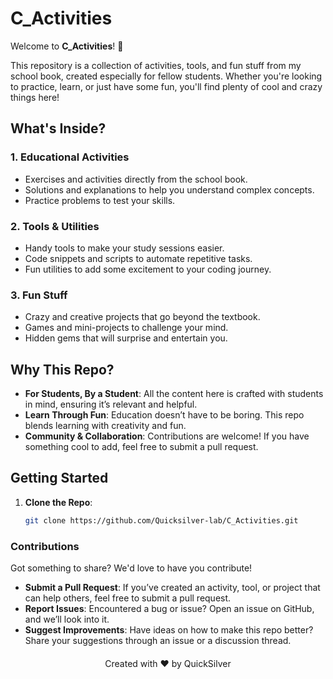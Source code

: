 # C_Activities

Welcome to **C_Activities**! 🎉

This repository is a collection of activities, tools, and fun stuff from my school book, created especially for fellow students. Whether you're looking to practice, learn, or just have some fun, you'll find plenty of cool and crazy things here!

## What's Inside?

### 1. **Educational Activities**
   - Exercises and activities directly from the school book.
   - Solutions and explanations to help you understand complex concepts.
   - Practice problems to test your skills.

### 2. **Tools & Utilities**
   - Handy tools to make your study sessions easier.
   - Code snippets and scripts to automate repetitive tasks.
   - Fun utilities to add some excitement to your coding journey.

### 3. **Fun Stuff**
   - Crazy and creative projects that go beyond the textbook.
   - Games and mini-projects to challenge your mind.
   - Hidden gems that will surprise and entertain you.

## Why This Repo?

- **For Students, By a Student**: All the content here is crafted with students in mind, ensuring it’s relevant and helpful.
- **Learn Through Fun**: Education doesn’t have to be boring. This repo blends learning with creativity and fun.
- **Community & Collaboration**: Contributions are welcome! If you have something cool to add, feel free to submit a pull request.

## Getting Started

1. **Clone the Repo**: 
   ```bash
   git clone https://github.com/Quicksilver-lab/C_Activities.git

### Contributions

Got something to share? We'd love to have you contribute!

- **Submit a Pull Request**: If you’ve created an activity, tool, or project that can help others, feel free to submit a pull request.
- **Report Issues**: Encountered a bug or issue? Open an issue on GitHub, and we’ll look into it.
- **Suggest Improvements**: Have ideas on how to make this repo better? Share your suggestions through an issue or a discussion thread.
  
<footer style="text-align: center; margin-top: 20px;">
    Created with ❤️ by QuickSilver
</footer>

